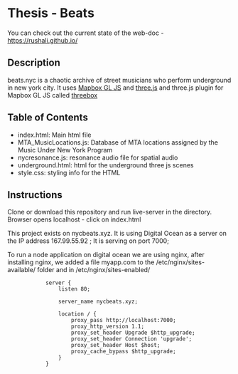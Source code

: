 # Thesis - Beats

You can check out the current state of the web-doc - https://rushali.github.io/

## Description
beats.nyc is a chaotic archive of street musicians who perform underground in new york city. 
It uses [Mapbox GL JS](https://www.mapbox.com/mapbox-gl-js/api/) and [three.js](https://threejs.org/) and three.js plugin for Mapbox GL JS called [threebox](https://github.com/peterqliu/threebox)


## Table of Contents
* index.html: Main html file
* MTA_MusicLocations.js: Database of MTA locations assigned by the Music Under New York Program
* nycresonance.js: resonance audio file for spatial audio 
* underground.html: html for the underground three js scenes
* style.css: styling info for the HTML

## Instructions
Clone or download this repository and run live-server in the directory. Browser opens localhost - click on index.html

This project exists on nycbeats.xyz. It is using Digital Ocean as a server on the IP address 167.99.55.92 ; It is serving on port 7000; 

To run a node application on digital ocean we are using nginx, after installing nginx, we added a file myapp.com to the /etc/nginx/sites-available/ folder and in /etc/nginx/sites-enabled/ 
```
			server {
			    listen 80;

			    server_name nycbeats.xyz;

			    location / {
			        proxy_pass http://localhost:7000;
			        proxy_http_version 1.1;
			        proxy_set_header Upgrade $http_upgrade;
			        proxy_set_header Connection 'upgrade';
			        proxy_set_header Host $host;
			        proxy_cache_bypass $http_upgrade;
			    }
			}
```
